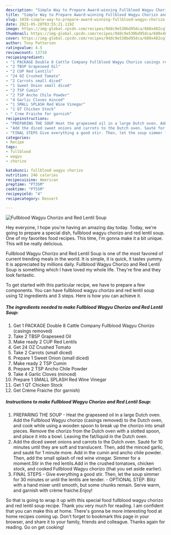 ```yaml
---
description: "Simple Way to Prepare Award-winning Fullblood Wagyu Chorizo and Red Lentil Soup"
title: "Simple Way to Prepare Award-winning Fullblood Wagyu Chorizo and Red Lentil Soup"
slug: 1038-simple-way-to-prepare-award-winning-fullblood-wagyu-chorizo-and-red-lentil-soup
date: 2021-05-28T03:55:21.119Z
image: https://img-global.cpcdn.com/recipes/9ddc9e530bd95dca/680x482cq70/fullblood-wagyu-chorizo-and-red-lentil-soup-recipe-main-photo.jpg
thumbnail: https://img-global.cpcdn.com/recipes/9ddc9e530bd95dca/680x482cq70/fullblood-wagyu-chorizo-and-red-lentil-soup-recipe-main-photo.jpg
cover: https://img-global.cpcdn.com/recipes/9ddc9e530bd95dca/680x482cq70/fullblood-wagyu-chorizo-and-red-lentil-soup-recipe-main-photo.jpg
author: Tony Patterson
ratingvalue: 4.5
reviewcount: 13710
recipeingredient:
- "1 PACKAGE Double 8 Cattle Company Fullblood Wagyu Chorizo casings removed"
- "2 TBSP Grapeseed Oil"
- "2 CUP Red Lentils"
- "24 OZ Crushed Tomato"
- "2 Carrots small diced"
- "1 Sweet Onion small diced"
- "2 TSP Cumin"
- "2 TSP Ancho Chile Powder"
- "4 Garlic Cloves minced"
- "1 SMALL SPLASH Red Wine Vinegar"
- "1 QT Chicken Stock"
- " Crme Fraiche for garnish"
recipeinstructions:
- "PREPARING THE SOUP Heat the grapeseed oil in a large Dutch oven. Add the Fullblood Wagyu chorizo (casings removed) to the Dutch oven, and cook while using a wooden spoon to break up the chorizo into small pieces. Remove the chorizo from the Dutch oven with a slotted spoon, and place it into a bowl. Leaving the fat/liquid in the Dutch oven."
- "Add the diced sweet onions and carrots to the Dutch oven. Sauté for 10 minutes until they are soft and translucent. Then, add the minced garlic, and sauté for 1 minute more. Add in the cumin and ancho chile powder. Then, add the small splash of red wine vinegar. Simmer for a moment.Stir in the red lentils.Add in the crushed tomatoes, chicken stock, and cooked Fullblood Wagyu chorizo (that you set aside earlier)."
- "FINAL STEPS Give everything a good stir. Then, let the soup simmer for 30 minutes or until the lentils are tender.  OPTIONAL STEP: Blitz with a hand mixer until smooth, but some chunks remain. Serve warm, and garnish with crème fraiche.Enjoy!"
categories:
- Recipe
tags:
- fullblood
- wagyu
- chorizo

katakunci: fullblood wagyu chorizo 
nutrition: 246 calories
recipecuisine: American
preptime: "PT35M"
cooktime: "PT55M"
recipeyield: "4"
recipecategory: Dessert

---
```



![Fullblood Wagyu Chorizo and Red Lentil Soup](https://img-global.cpcdn.com/recipes/9ddc9e530bd95dca/680x482cq70/fullblood-wagyu-chorizo-and-red-lentil-soup-recipe-main-photo.jpg)

Hey everyone, I hope you're having an amazing day today. Today, we're going to prepare a special dish, fullblood wagyu chorizo and red lentil soup. One of my favorites food recipes. This time, I'm gonna make it a bit unique. This will be really delicious.

Fullblood Wagyu Chorizo and Red Lentil Soup is one of the most favored of current trending meals in the world. It is simple, it is quick, it tastes yummy. It is appreciated by millions daily. Fullblood Wagyu Chorizo and Red Lentil Soup is something which I have loved my whole life. They're fine and they look fantastic.




To get started with this particular recipe, we have to prepare a few components. You can have fullblood wagyu chorizo and red lentil soup using 12 ingredients and 3 steps. Here is how you can achieve it.

<!--inarticleads1-->

##### The ingredients needed to make Fullblood Wagyu Chorizo and Red Lentil Soup:

1. Get 1 PACKAGE Double 8 Cattle Company Fullblood Wagyu Chorizo (casings removed)
1. Take 2 TBSP Grapeseed Oil
1. Make ready 2 CUP Red Lentils
1. Get 24 OZ Crushed Tomato
1. Take 2 Carrots (small diced)
1. Prepare 1 Sweet Onion (small diced)
1. Make ready 2 TSP Cumin
1. Prepare 2 TSP Ancho Chile Powder
1. Take 4 Garlic Cloves (minced)
1. Prepare 1 SMALL SPLASH Red Wine Vinegar
1. Get 1 QT Chicken Stock
1. Get  Crème Fraiche (for garnish)




<!--inarticleads2-->

##### Instructions to make Fullblood Wagyu Chorizo and Red Lentil Soup:

1. PREPARING THE SOUP - Heat the grapeseed oil in a large Dutch oven. Add the Fullblood Wagyu chorizo (casings removed) to the Dutch oven, and cook while using a wooden spoon to break up the chorizo into small pieces. Remove the chorizo from the Dutch oven with a slotted spoon, and place it into a bowl. Leaving the fat/liquid in the Dutch oven.
1. Add the diced sweet onions and carrots to the Dutch oven. Sauté for 10 minutes until they are soft and translucent. Then, add the minced garlic, and sauté for 1 minute more. Add in the cumin and ancho chile powder. Then, add the small splash of red wine vinegar. Simmer for a moment.Stir in the red lentils.Add in the crushed tomatoes, chicken stock, and cooked Fullblood Wagyu chorizo (that you set aside earlier).
1. FINAL STEPS - Give everything a good stir. Then, let the soup simmer for 30 minutes or until the lentils are tender.  - OPTIONAL STEP: Blitz with a hand mixer until smooth, but some chunks remain. Serve warm, and garnish with crème fraiche.Enjoy!




So that is going to wrap it up with this special food fullblood wagyu chorizo and red lentil soup recipe. Thank you very much for reading. I am confident that you can make this at home. There's gonna be more interesting food at home recipes coming up. Don't forget to bookmark this page in your browser, and share it to your family, friends and colleague. Thanks again for reading. Go on get cooking!
